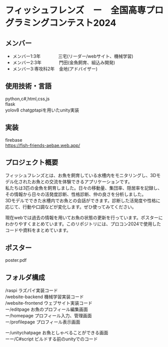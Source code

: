 # フィッシュフレンズ　ー　全国高専プログラミングコンテスト2024

## メンバー
- メンバー1:3年　　　　三宅(リーダー/webサイト、機械学習)
- メンバー2:3年　　　　門田(金魚飼育、組込み開発)
- メンバー3:専攻科2年　金地(アドバイザー)

## 使用技術・言語
python,c#,html,css,js  
flask  
yolov8
chatgptapiを用いたunity実装

## 実装
firebase  
https://fish-friends-aebae.web.app/



## プロジェクト概要
フィッシュフレンズとは、お魚を飼育している水槽内をモニタリングし、3Dモデル化されたお魚との交流を体験できるアプリケーションです。  
私たちは3匹の金魚を飼育しました。日々の移動量、集団率、隠居率を記録し、その情報から日々の活発度診断、性格診断、仲の良さを分析しました。    
3Dモデルでできた水槽内でお魚との会話ができます。診断した活発度や性格に応じて、行動や口調などが変化します。ぜひ使ってみてください。   

現在webでは過去の情報を用いてお魚の状態の更新を行っています。ポスターにわかりやすくまとめています。このリポジトリには、プロコン2024で使用したコードや資料をまとめています。

## ポスター
poster.pdf

## フォルダ構成
/raspi ラズパイ実装コード  
/website-backend 機械学習実装コード  
/website-frontend ウェブサイト実装コード   
ー/editpage お魚のプロフィール編集画面  
ー/homepage プロフィール入力、管理画面  
ー/profilepage プロフィール表示画面   
  
ー/unitychatpage お魚としゃべることができる画面  
ーー/C#script ビルドする前のunityでのコード

